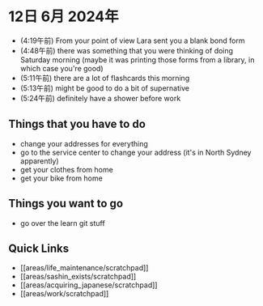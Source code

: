 # 12日 6月 2024年
- (4:19午前) From your point of view Lara sent you a blank bond form
- (4:48午前) there was something that you were thinking of doing Saturday morning (maybe it was printing those forms from a library, in which case you're good)
- (5:11午前) there are a lot of flashcards this morning
- (5:13午前) might be good to do a bit of supernative
- (5:24午前) definitely have a shower before work




## Things that you have to do
- change your addresses for everything
- go to the service center to change your address (it's in North Sydney apparently)
- get your clothes from home
- get your bike from home


## Things you want to go
- go over the learn git stuff 



## Quick Links
- [[areas/life_maintenance/scratchpad]]
- [[areas/sashin_exists/scratchpad]]
- [[areas/acquiring_japanese/scratchpad]]
- [[areas/work/scratchpad]]
